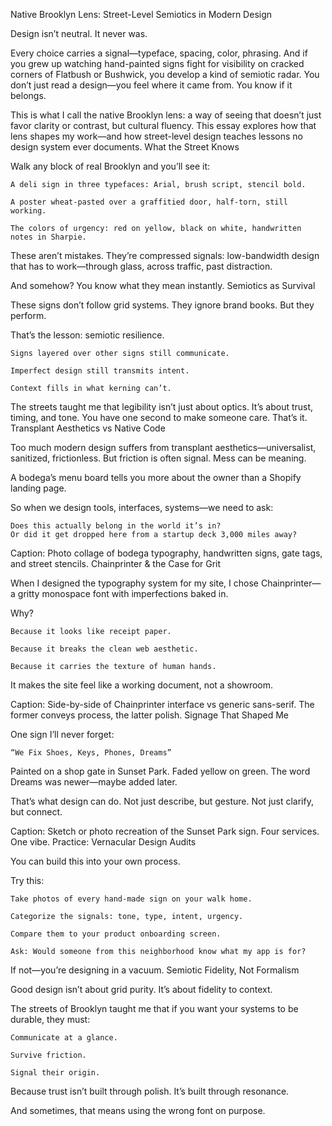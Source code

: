 Native Brooklyn Lens: Street-Level Semiotics in Modern Design

Design isn’t neutral.
It never was.

Every choice carries a signal—typeface, spacing, color, phrasing. And if you grew up watching hand-painted signs fight for visibility on cracked corners of Flatbush or Bushwick, you develop a kind of semiotic radar. You don’t just read a design—you feel where it came from. You know if it belongs.

This is what I call the native Brooklyn lens: a way of seeing that doesn’t just favor clarity or contrast, but cultural fluency. This essay explores how that lens shapes my work—and how street-level design teaches lessons no design system ever documents.
What the Street Knows

Walk any block of real Brooklyn and you’ll see it:

    A deli sign in three typefaces: Arial, brush script, stencil bold.

    A poster wheat-pasted over a graffitied door, half-torn, still working.

    The colors of urgency: red on yellow, black on white, handwritten notes in Sharpie.

These aren’t mistakes.
They’re compressed signals: low-bandwidth design that has to work—through glass, across traffic, past distraction.

And somehow?
You know what they mean instantly.
Semiotics as Survival

These signs don’t follow grid systems. They ignore brand books. But they perform.

That’s the lesson: semiotic resilience.

    Signs layered over other signs still communicate.

    Imperfect design still transmits intent.

    Context fills in what kerning can’t.

The streets taught me that legibility isn’t just about optics. It’s about trust, timing, and tone. You have one second to make someone care. That’s it.
Transplant Aesthetics vs Native Code

Too much modern design suffers from transplant aesthetics—universalist, sanitized, frictionless. But friction is often signal. Mess can be meaning.

A bodega’s menu board tells you more about the owner than a Shopify landing page.

So when we design tools, interfaces, systems—we need to ask:

    Does this actually belong in the world it’s in?
    Or did it get dropped here from a startup deck 3,000 miles away?

<!-- VISUAL: bodega-grid.jpg -->

Caption: Photo collage of bodega typography, handwritten signs, gate tags, and street stencils.
Chainprinter & the Case for Grit

When I designed the typography system for my site, I chose Chainprinter—a gritty monospace font with imperfections baked in.

Why?

    Because it looks like receipt paper.

    Because it breaks the clean web aesthetic.

    Because it carries the texture of human hands.

It makes the site feel like a working document, not a showroom.
<!-- VISUAL: type-contrast.svg -->

Caption: Side-by-side of Chainprinter interface vs generic sans-serif. The former conveys process, the latter polish.
Signage That Shaped Me

One sign I’ll never forget:

    “We Fix Shoes, Keys, Phones, Dreams”

Painted on a shop gate in Sunset Park. Faded yellow on green. The word Dreams was newer—maybe added later.

That’s what design can do. Not just describe, but gesture. Not just clarify, but connect.
<!-- VISUAL: signage-memory.jpg -->

Caption: Sketch or photo recreation of the Sunset Park sign. Four services. One vibe.
Practice: Vernacular Design Audits

You can build this into your own process.

Try this:

    Take photos of every hand-made sign on your walk home.

    Categorize the signals: tone, type, intent, urgency.

    Compare them to your product onboarding screen.

    Ask: Would someone from this neighborhood know what my app is for?

If not—you’re designing in a vacuum.
Semiotic Fidelity, Not Formalism

Good design isn’t about grid purity.
It’s about fidelity to context.

The streets of Brooklyn taught me that if you want your systems to be durable, they must:

    Communicate at a glance.

    Survive friction.

    Signal their origin.

Because trust isn’t built through polish.
It’s built through resonance.

And sometimes, that means using the wrong font on purpose.